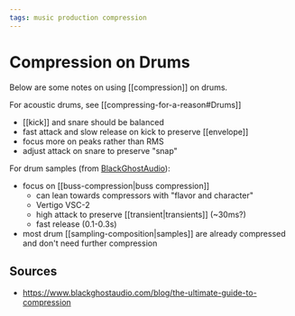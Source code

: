 ```yaml
---
tags: music production compression
---
```


# Compression on Drums

Below are some notes on using [[compression]] on drums.

For acoustic drums, see [[compressing-for-a-reason#Drums]]

- [[kick]] and snare should be balanced
- fast attack and slow release on kick to preserve [[envelope]]
- focus more on peaks rather than RMS
- adjust attack on snare to preserve "snap"

For drum samples (from [BlackGhostAudio](https://www.blackghostaudio.com/blog/the-ultimate-guide-to-compression)):

- focus on [[buss-compression|buss compression]]
  - can lean towards compressors with "flavor and character"
  - Vertigo VSC-2
  - high attack to preserve [[transient|transients]] (~30ms?)
  - fast release (0.1-0.3s)
- most drum [[sampling-composition|samples]] are already compressed and don't need further compression

## Sources

- <https://www.blackghostaudio.com/blog/the-ultimate-guide-to-compression>
